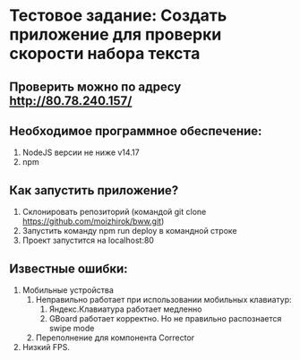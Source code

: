 # Тестовое задание: Создать приложение для проверки скорости набора текста

## Проверить можно по адресу http://80.78.240.157/

## Необходимое программное обеспечение: 
1. NodeJS версии не ниже v14.17
2. npm

## Как запустить приложение?

1.  Склонировать репозиторий (командой git clone https://github.com/moizhirok/bww.git)
2.  Запустить команду npm run deploy в командной строке
3.  Проект запустится на localhost:80

## Известные ошибки:

1. Мобильные устройства
   1. Неправильно работает при использовании мобильных клавиатур:
      1. Яндекс.Клавиатура работает медленно
      2. GBoard работает корректно. Но не правильно распознается swipe mode
   2. Переполнение для компонента Corrector
2. Низкий FPS.

